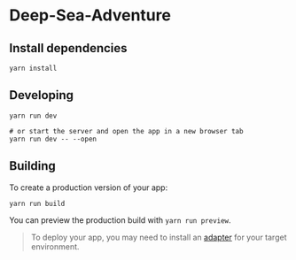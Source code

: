 # Deep-Sea-Adventure

## Install dependencies

```shell
yarn install
```

## Developing

```shell
yarn run dev

# or start the server and open the app in a new browser tab
yarn run dev -- --open
```

## Building

To create a production version of your app:

```shell
yarn run build
```

You can preview the production build with `yarn run preview`.

> To deploy your app, you may need to install an [adapter](https://kit.svelte.dev/docs/adapters) for your target environment.
